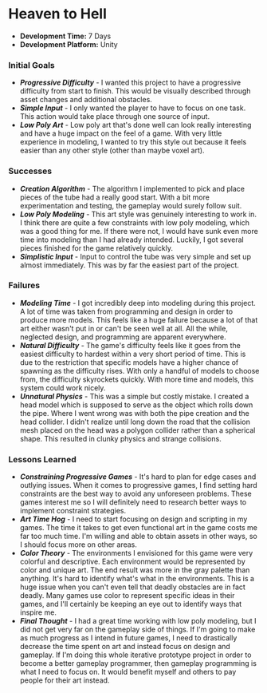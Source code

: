 # Heaven to Hell

+ **Development Time:** 7 Days
+ **Development Platform:** Unity

### Initial Goals
+ ***Progressive Difficulty*** - I wanted this project to have a progressive difficulty from start to finish. This would be visually described through asset changes and additional obstacles.
+ ***Simple Input*** - I only wanted the player to have to focus on one task. This action would take place through one source of input.
+ ***Low Poly Art*** - Low poly art that's done well can look really interesting and have a huge impact on the feel of a game. With very little experience in modeling, I wanted to try this style out because it feels easier than any other style (other than maybe voxel art).

### Successes
+ ***Creation Algorithm*** - The algorithm I implemented to pick and place pieces of the tube had a really good start. With a bit more experimentation and testing, the gameplay would surely follow suit.
+ ***Low Poly Modeling*** - This art style was genuinely interesting to work in. I think there are quite a few constraints with low poly modeling, which was a good thing for me. If there were not, I would have sunk even more time into modeling than I had already intended. Luckily, I got several pieces finished for the game relatively quickly.
+ ***Simplistic Input*** - Input to control the tube was very simple and set up almost immediately. This was by far the easiest part of the project.

### Failures
+ ***Modeling Time*** - I got incredibly deep into modeling during this project. A lot of time was taken from programming and design in order to produce more models. This feels like a huge failure because a lot of that art either wasn't put in or can't be seen well at all. All the while, neglected design, and programming are apparent everywhere.
+ ***Natural Difficulty*** - The game's difficulty feels like it goes from the easiest difficulty to hardest within a very short period of time. This is due to the restriction that specific models have a higher chance of spawning as the difficulty rises. With only a handful of models to choose from, the difficulty skyrockets quickly. With more time and models, this system could work nicely.
+ ***Unnatural Physics*** - This was a simple but costly mistake. I created a head model which is supposed to serve as the object which rolls down the pipe. Where I went wrong was with both the pipe creation and the head collider. I didn't realize until long down the road that the collision mesh placed on the head was a polygon collider rather than a spherical shape. This resulted in clunky physics and strange collisions.

### Lessons Learned
+ ***Constraining Progressive Games*** - It's hard to plan for edge cases and outlying issues. When it comes to progressive games, I find setting hard constraints are the best way to avoid any unforeseen problems. These games interest me so I will definitely need to research better ways to implement constraint strategies.
+ ***Art Time Hog*** - I need to start focusing on design and scripting in my games. The time it takes to get even functional art in the game costs me far too much time. I'm willing and able to obtain assets in other ways, so I should focus more on other areas.
+ ***Color Theory*** - The environments I envisioned for this game were very colorful and descriptive. Each environment would be represented by color and unique art. The end result was more in the gray palette than anything. It's hard to identify what's what in the environments. This is a huge issue when you can't even tell that deadly obstacles are in fact deadly. Many games use color to represent specific ideas in their games, and I'll certainly be keeping an eye out to identify ways that inspire me.
+ ***Final Thought*** - I had a great time working with low poly modeling, but I did not get very far on the gameplay side of things. If I'm going to make as much progress as I intend in future games, I need to drastically decrease the time spent on art and instead focus on design and gameplay. If I'm doing this whole iterative prototype project in order to become a better gameplay programmer, then gameplay programming is what I need to focus on. It would benefit myself and others to pay people for their art instead.
